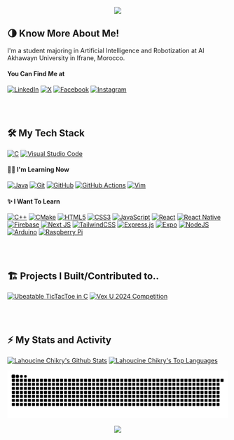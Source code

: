 <p align="center">
  <a href="#"><img src="https://capsule-render.vercel.app/api?type=waving&color=gradient&text=Hello!&height=100&section=header"/></a>
</p>

## 🌗 Know More About Me!

I'm a student majoring in Artificial Intelligence and Robotization at Al Akhawayn University in Ifrane, Morocco.

#### You Can Find Me at
[![LinkedIn](https://img.shields.io/badge/LinkedIn-%230077B5.svg?logo=linkedin&logoColor=white)](https://linkedin.com/in/HChikry)
[![X](https://img.shields.io/badge/X-black.svg?logo=X&logoColor=white)](https://x.com/HChikry) 
[![Facebook](https://img.shields.io/badge/Facebook-%231877F2.svg?logo=Facebook&logoColor=white)](https://facebook.com/HChikry)
[![Instagram](https://img.shields.io/badge/Instagram-%23E4405F.svg?logo=Instagram&logoColor=white)](https://instagram.com/HChikry)

<!--
Social Media + Competitive Programming Accounts
<p align="left">
<a href="https://twitter.com/hchikry" target="blank"><img align="center" src="https://raw.githubusercontent.com/rahuldkjain/github-profile-readme-generator/master/src/images/icons/Social/twitter.svg" alt="hchikry" height="26" width="40" /></a>
<a href="https://linkedin.com/in/hchikry" target="blank"><img align="center" src="https://raw.githubusercontent.com/rahuldkjain/github-profile-readme-generator/master/src/images/icons/Social/linked-in-alt.svg" alt="hchikry" height="26" width="40" /></a>
<a href="https://fb.com/hchikry" target="blank"><img align="center" src="https://raw.githubusercontent.com/rahuldkjain/github-profile-readme-generator/master/src/images/icons/Social/facebook.svg" alt="hchikry" height="26" width="40" /></a>
<a href="https://instagram.com/hchikry" target="blank"><img align="center" src="https://raw.githubusercontent.com/rahuldkjain/github-profile-readme-generator/master/src/images/icons/Social/instagram.svg" alt="hchikry" height="26" width="40" /></a>
<a href="https://www.hackerrank.com/hchikry" target="blank"><img align="center" src="https://raw.githubusercontent.com/rahuldkjain/github-profile-readme-generator/master/src/images/icons/Social/hackerrank.svg" alt="hchikry" height="26" width="40" /></a>
<a href="https://codeforces.com/profile/hchikry" target="blank"><img align="center" src="https://raw.githubusercontent.com/rahuldkjain/github-profile-readme-generator/master/src/images/icons/Social/codeforces.svg" alt="hchikry" height="26" width="40" /></a>
<a href="https://www.leetcode.com/hchikry" target="blank"><img align="center" src="https://raw.githubusercontent.com/rahuldkjain/github-profile-readme-generator/master/src/images/icons/Social/leet-code.svg" alt="hchikry" height="26" width="40" /></a>
</p>
-->

<br /><br />

<!-- Checkout this repo for more badges: https://github.com/Ileriayo/markdown-badges?tab=readme-ov-file -->
## 🛠️ My Tech Stack
  
[![C](https://img.shields.io/badge/c-%2300599C.svg?style=for-the-badge&logo=c&logoColor=white)](#)
[![Visual Studio Code](https://img.shields.io/badge/Visual%20Studio%20Code-0078d7.svg?style=for-the-badge&logo=visual-studio-code&logoColor=white)](#)


<h4>👨‍💻 I'm Learning Now</h4>

[![Java](https://img.shields.io/badge/java-%23ED8B00.svg?style=for-the-badge&logo=openjdk&logoColor=white)](#)
[![Git](https://img.shields.io/badge/git-%23F05033.svg?style=for-the-badge&logo=git&logoColor=white)](#)
[![GitHub](https://img.shields.io/badge/github-%23121011.svg?style=for-the-badge&logo=github&logoColor=white)](#)
[![GitHub Actions](https://img.shields.io/badge/github%20actions-%232671E5.svg?style=for-the-badge&logo=githubactions&logoColor=white)](#)
[![Vim](https://img.shields.io/badge/VIM-%2311AB00.svg?style=for-the-badge&logo=vim&logoColor=white)](#)

<h4>✨ I Want To Learn</h4>

[![C++](https://img.shields.io/badge/c++-%2300599C.svg?style=for-the-badge&logo=c%2B%2B&logoColor=white)](#)
[![CMake](https://img.shields.io/badge/CMake-%23008FBA.svg?style=for-the-badge&logo=cmake&logoColor=white)](#)
[![HTML5](https://img.shields.io/badge/html5-%23E34F26.svg?style=for-the-badge&logo=html5&logoColor=white)](#)
[![CSS3](https://img.shields.io/badge/css3-%231572B6.svg?style=for-the-badge&logo=css3&logoColor=white)](#)
[![JavaScript](https://img.shields.io/badge/javascript-%23323330.svg?style=for-the-badge&logo=javascript&logoColor=%23F7DF1E)](#)
[![React](https://img.shields.io/badge/react-%2320232a.svg?style=for-the-badge&logo=react&logoColor=%2361DAFB)](#)
[![React Native](https://img.shields.io/badge/react_native-%2320232a.svg?style=for-the-badge&logo=react&logoColor=%2361DAFB)](#)
[![Firebase](https://img.shields.io/badge/Firebase-039BE5?style=for-the-badge&logo=Firebase&logoColor=white)](#)
[![Next JS](https://img.shields.io/badge/Next-black?style=for-the-badge&logo=next.js&logoColor=white)](#)
[![TailwindCSS](https://img.shields.io/badge/tailwindcss-%2338B2AC.svg?style=for-the-badge&logo=tailwind-css&logoColor=white)](#)
[![Express.js](https://img.shields.io/badge/express.js-%23404d59.svg?style=for-the-badge&logo=express&logoColor=%2361DAFB)](#)
[![Expo](https://img.shields.io/badge/expo-1C1E24?style=for-the-badge&logo=expo&logoColor=#D04A37)](#)
[![NodeJS](https://img.shields.io/badge/node.js-6DA55F?style=for-the-badge&logo=node.js&logoColor=white)](#)
[![Arduino](https://img.shields.io/badge/-Arduino-00979D?style=for-the-badge&logo=Arduino&logoColor=white)](#)
[![Raspberry Pi](https://img.shields.io/badge/-RaspberryPi-C51A4A?style=for-the-badge&logo=Raspberry-Pi)](#)


<br /><br />

## 🏗️ Projects I Built/Contributed to..

<a href="https://github.com/HChikry/unbeatable-tictactoe-in-c"><img alt="Ubeatable TicTacToe in C" src="https://github-readme-stats.vercel.app/api/pin/?username=HChikry&repo=unbeatable-tictactoe-in-c&theme=react&hide_border=true"/></a>
<a href="https://github.com/AbdessamadAe/Vex-U-2024"><img alt="Vex U 2024 Competition" src="https://github-readme-stats.vercel.app/api/pin/?username=AbdessamadAe&repo=Vex-U-2024&theme=react&hide_border=true"/></a>

<br /><br />

## ⚡️ My Stats and Activity

<a href="#"><img alt="Lahoucine Chikry's Github Stats" src="https://denvercoder1-github-readme-stats.vercel.app/api/?username=HChikry&show_icons=true&include_all_commits=true&count_private=true&theme=react&hide_border=true&bg_color=1F222E&title_color=F85D7F&icon_color=F8D866" height="192px"/></a>
<a href="#"><img alt="Lahoucine Chikry's Top Languages" src="https://denvercoder1-github-readme-stats.vercel.app/api/top-langs/?username=HChikry&langs_count=8&theme=react&hide_border=true&bg_color=1F222E&title_color=F85D7F&icon_color=F8D866&hide=Jupyter%20Notebook,Roff" height="192px"/></a>

<!-- If you had more than 4 languages replace the top languages code with this one:
  <a href="https://github.com/anuraghazra/github-readme-stats"><img alt="Lahoucine Chikry's Top Languages" src="https://denvercoder1-github-readme-stats.vercel.app/api/top-langs/?username=HChikry&langs_count=8&theme=react&layout=compact&hide_border=true&bg_color=1F222E&title_color=F85D7F&icon_color=F8D866&hide=Jupyter%20Notebook,Roff" height="192px"/></a>

And add this note
<b>Note:</b> Top languages is only a metric of the languages my public code consists of and doesn't reflect experience or skill level.
-->

[![Snake animation](https://github.com/HChikry/HChikry/blob/output/github-contribution-grid-snake.svg)](#)
<p align="center">
  <a href="#"><img src="https://capsule-render.vercel.app/api?type=waving&color=gradient&height=100&section=footer"/></a>
</p>



<!--
[![MasterHead](https://firebasestorage.googleapis.com/v0/b/flexi-coding.appspot.com/o/dempgi7-520f8d5f-63d4-4453-8822-dbc149ae27f8.gif?alt=media&token=91c0c7b2-93c3-4029-b011-1a8703c5730d)](#)
-->

<!-- Change the Logo here -->

<!--
<p align="center">
  <a href="https://github.com/HChikry">
    <img src="https://user-images.githubusercontent.com/20955511/199138068-0a7b7b75-a024-4f00-803f-30a19c5d1b2d.png" alt="Lahoucine Chikry" /></a>
</p>
-->

<!-- Change The Text here -->

<!-- 
<p align="center">
    <img src="https://readme-typing-svg.demolab.com/?lines=Full-stack%20web%20and%20app%20developer;Experienced%20UI%2FUX%20Designer;10%2B%20years%20of%20coding%20experience;Always%20learning%20new%20things&font=Fira%20Code&center=true&width=440&height=45&color=f75c7e&vCenter=true&pause=1000&size=22" /></a>
</p>
-->

<!-- Social icons section -->

<!--
<p align="center">
  <a href="https://www.youtube.com/c/DevProTips"><img width="32px" alt="Youtube" title="Youtube" src="https://i.imgur.com/qiXu7b2.png"/></a>
  &#8287;&#8287;&#8287;&#8287;&#8287;
  <a href="https://www.linkedin.com/in/jonah-lawrence/"><img width="32px" alt="LinkedIn" title="LinkedIn" src="https://i.imgur.com/yRpa1dQ.png"/></a>
  &#8287;&#8287;&#8287;&#8287;&#8287;
  <a href="https://twitter.com/DenverCoder1"><img width="32px" alt="Twitter" title="Twitter" src="https://i.imgur.com/AixJgnm.png"/></a>
  &#8287;&#8287;&#8287;&#8287;&#8287;
  <a href="https://discord.gg/fPrdqh3Zfu" alt="Discord" title="Dev Pro Tips Discord Server"><img width="32px" src="https://i.imgur.com/OViZO8J.png"/></a>
  &#8287;&#8287;&#8287;&#8287;&#8287;
  <a href="https://dev.to/denvercoder1"><img width="32px" alt="Dev.to" title="DenverCoder1 Dev.to" src="https://i.imgur.com/mVm29vK.png"></a>
  &#8287;&#8287;&#8287;&#8287;&#8287;
  <a href="https://ko-fi.com/jlawrence"><img width="32px" alt="Ko-fi" title="Buy me a coffee" src="https://i.imgur.com/PpLeD3K.png"/></a>
&#8287;&#8287;&#8287;&#8287;&#8287;
  <a href="http://eyl327.mywebcommunity.org/promos/"><img width="32px" alt="Free Stuff" title="Free gifts for you" src="https://i.imgur.com/0uVwkoZ.png"/></a>
</p>
-->
